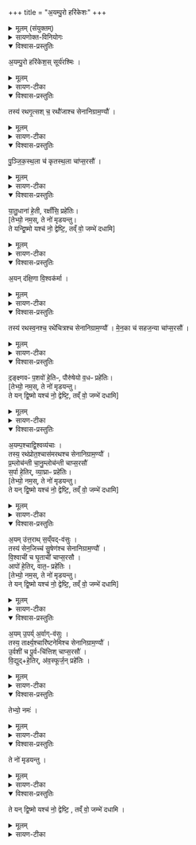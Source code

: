 +++
title = "अ॒यम्पु॒रो हरि॑केशः"
+++


<details><summary>मूलम् (संयुक्तम्)</summary>

अ॒यम्पु॒रो हरि॑केश॒स्सूर्य॑रश्मि॒स्तस्य॑ रथगृ॒त्सश्च॒ रथौ॑जाश्च सेनानिग्राम॒ण्यौ॑ पुञ्जिकस्थ॒ला च॑ कृतस्थ॒ला चा॑प्स॒रसौ॑ यातु॒धाना॑ हे॒ती रक्षाँ॑सि॒ प्रहे॑तिर॒यन्द॑क्षि॒णा वि॒श्वक॑र्मा॒ तस्य॑ रथस्व॒नश्च॒ रथे॑चित्रश्च सेनानिग्राम॒ण्यौ॑ मेन॒का च॑ सहज॒न्या चा॑प्स॒रसौ॑ द॒ङ्क्ष्णवᳶ॑ प॒शवो॑ हे॒तिᳶ पौरु॑षेयो व॒धᳶ प्रहे॑तिर॒यम्प॒श्चाद्वि॒श्वव्य॑चा॒स्तस्य॒ रथ॑प्रोत॒श्चास॑मरथश्च सेनानिग्राम॒ण्यौ॑ प्र॒म्लोच॑न्ती च [7]  अ॒नु॒म्लोच॑न्ती चाप्स॒रसौ॑ स॒र्पा हे॒तिर्व्या॒घ्राᳶ प्रहे॑तिर॒यमु॑त्त॒रात्स॒य्ँयद्व॑सु॒स्तस्य॑ सेन॒जिच्च॑ सु॒षेण॑श्च सेनानिग्राम॒ण्यौ॑ वि॒श्वाची॑ च घृ॒ताची॑ चाप्स॒रसा॒वापो॑ हे॒तिर्वात॒ᳶ प्रहे॑तिर॒यमु॒पर्य॒र्वाग्व॑सु॒स्तस्य॒ तार्क्ष्य॒श्चारि॑ष्टनेमिश्च सेनानिग्राम॒ण्या॑वु॒र्वशी॑ च पू॒र्वचि॑त्तिश्चाप्स॒रसौ॑ वि॒द्युद्धे॒तिर॑व॒स्फूर्ज॒न्प्रहे॑ति॒स्तेभ्यो॒ नम॒स्ते नो॑ मृडयन्तु॒ ते यम् [8]  द्वि॒ष्मो यश्च॑ नो॒ द्वेष्टि॒ तव्ँवो॒ जम्भे॑ दधाम्य्
</details>

<details><summary>सायणोक्त-विनियोगः</summary>

(अथ चतुर्थकाण्डे चतुर्थप्रपाठके तृतीयोऽनुवाकः) ।
द्वितीयेऽनुवाके नाकसदाख्या इष्टका उक्ताः।  
अथ तृतीयो चोडाख्या इष्टका उच्यन्ते ।  
कल्पः—“तासु पुरीषमध्यू (ध्यु) ह्यायं पुरो हरिकेश इति पञ्च चोडाअभ्युपदधाति द्वेष्यं मनसा ध्यानन्पश्चात्प्राचीमुत्तमाम्” इति।    
तत्र प्रथमं मन्त्रमाह— अयं पुरो हरिकेश इति ।

एतैर्मन्त्रैः साध्यमुपधानं विधत्ते—
“पञ्चचोडा उप दधात्यप्सरस एवैतमेता भूता अमुष्मिल्ँ लोक उप शेरेऽथो तनूपानीरेवैता यजमानस्य” [सं. का. ५ प्र. ३ अ. ७] इति।  
चूड संवरण इत्यास्माद्धातोरुत्पन्नश्चोडाशब्दः ।   नाकसदामुपरि च्छिद्रावरणार्थत्वादेता इष्टकाश्चोडा इत्युच्यन्ते ।   पञ्चसंख्याकाश्चोडाः पञ्चचाडोस्तासामु पधाने सत्येता इष्टका अप्सरस एव भूताः स्वर्गे लोक एनं यजमानमुपशेरते ।   अपि च, एता अप्सरसो यजमानस्य तनूपानीरेव शरीरपालनपरा एव ।  
उपधानकाले ध्यानविशेषं विधत्ते— “यं द्विष्यात्तमुपदधद्ध्यायेदेताभ्य एवैनं देवताभ्य आ वृश्चाति ताजगार्ति मार्छति” (सं. का. ५ प्र. ३ अ. ७) इति।  
यजमानो यं पुरुषं द्विष्यात्तं द्वेष्यमध्वर्युरुपधानं कुर्वन्ध्यायेत् ।   तेन ध्यानेनैताभ्य एवाग्निसेनान्यादिभ्यो देवताभ्य एनं द्वेष्यमावृश्चति सर्वतो विच्छिन्नं करोति ।   ताजगार्तिमार्छति तदानीमेव मरणं प्राप्नोति ।

नाकसदामुपरि पञ्चचोडोपधानं विधत्ते— “उत्तरा नाकसद्भ्य उप दधाति यथा जायामनीय गृहेषु निषादयति तादृगेव तत्” [सं. का. ५ प्र. ३ अ. ७] इति।  
गृहस्थानीया नाकसदो जायास्थानीयाः पञ्चचोडाः ।  
तत्रायं पश्चादिति तृतीयमन्त्रेणोपधेया येयमिष्टका तस्याश्चरमत्वं विधत्ते— “पश्चात्प्राचीमुत्तरामुप दधाति तस्मात्पश्चात्प्राची पत्न्यन्वास्ते” [सं. का. ५ प्र. ३ अ. ७] इति।  
यस्मात्पश्चिमायां दिशि प्राङ्मुखत्वेनापेधेया इ (मि) ष्टका (कां) चरमत्वे नोपधत्ते तस्मात्पश्चिमायां दिश्यवस्थाय प्राङ्मुखी पत्नी गार्हपत्यमुपविशति ।
</details>


<details open><summary>विश्वास-प्रस्तुतिः</summary>

अ॒यम्पु॒रो हरि॑केश॒स् सूर्य॑रश्मिः ।
</details>

<details><summary>मूलम्</summary>

अ॒यम्पु॒रो हरि॑केश॒स्सूर्य॑रश्मिः ।
</details>

<details><summary>सायण-टीका</summary>

अयमग्निः पुरः पूर्वस्यां दिशि हरिकेशो हिरण्यवर्णकेशसमाना ज्वाला यस्यासौ हरिकेशः सूर्यसमानरश्मिस्
</details>

<details open><summary>विश्वास-प्रस्तुतिः</summary>

तस्य॑ रथगृ॒त्सश् च॒ रथौ॑जाश्च सेनानिग्राम॒ण्यौ॑ ।
</details>

<details><summary>मूलम्</summary>

तस्य॑ रथगृ॒त्सश्च॒ रथौ॑जाश्च सेनानिग्राम॒ण्यौ॑ ।
</details>

<details><summary>सायण-टीका</summary>

तस्य तादृशस्याग्नेः  
२०५४ परिचारकौ द्वौ सेनानिग्रामण्यौ ।  
एकः सेनां परराज्येषु नयत्यपरः स्वराज्ये ग्रामं नयति ।  
तत्र रथगृत्स इति सेनान्यो नामधेयम् ।  
गृत्सो गर्धनवान् ।  
यस्य रथे महती तृष्णा सोऽयं रथगृत्सः ।  
रथौजा इति ग्रामण्यो नामधेयम् ।  
ओजो बलम् ।  
यस्य रथारोहणे बलाधिक्यं स रथौजाः ।  
यथैतौ मुख्यौ परिचारकौ
</details>

<details open><summary>विश्वास-प्रस्तुतिः</summary>

पु॒ञ्जि॒क॒स्थ॒ला च॑ कृतस्थ॒ला चा॑प्स॒रसौ॑ ।
</details>

<details><summary>मूलम्</summary>

पु॒ञ्जि॒क॒स्थ॒ला च॑ कृतस्थ॒ला चा॑प्स॒रसौ॑ ।
</details>

<details><summary>सायण-टीका</summary>

तथा द्व अप्सरसौ परिचारिके ।  
तत्र पुञ्जिकस्थलेत्येकस्या नामधेयं, कृतस्तले त्यपरस्या नामधेयम् ।  
यातुधाना रक्षांसि चेत्यवान्तरजातिभेदोऽवगन्तव्यः ।
</details>

<details open><summary>विश्वास-प्रस्तुतिः</summary>

या॒तु॒धाना॑ हे॒ती, रक्षाँ॑सि॒ प्रहे॑तिः।  
[तेभ्यो॒ नम॒स्, ते नो॑ मृडयन्तु।  
ते यन्द्वि॒ष्मो यश्च॑ नो॒ द्वेष्टि॒, तव्ँ वो॒ जम्भे॑ दधामि]
</details>

<details><summary>मूलम्</summary>

या॒तु॒धाना॑ हे॒ती रक्षाँ॑सि॒ प्रहे॑तिः
</details>

<details><summary>सायण-टीका</summary>

हेतिप्रहेती अप्यायुधविशेषौ ।  
तत्र यातुधानाः क्रूरास्तीक्ष्णहेतिस्वरूषाः ।  
रक्षांस्यतिक्रूराणि अतितीक्ष्णप्रहेतिरूपाणि ।  
यस्याग्रेरिदं सर्वं हे इष्टके तदग्निस्वरूपाऽसीत्यभिप्रायः ।   एवं सर्वत्र योज्यम् ।
</details>

<details open><summary>विश्वास-प्रस्तुतिः</summary>

अ॒यन् द॑क्षि॒णा वि॒श्वक॑र्मा   ।
</details>

<details><summary>मूलम्</summary>

अ॒यन्द॑क्षि॒णा वि॒श्वक॑र्मा   ।
</details>

<details><summary>सायण-टीका</summary>

अथ द्वितीयमन्त्रमाह— अयं दक्षिणेति ।   विश्वानि कर्माण्यग्निहोत्रादीनि यस्याग्नेः सोऽयं विश्वकर्मादक्षिणस्यां दिशि स्थितः ।
</details>

<details open><summary>विश्वास-प्रस्तुतिः</summary>

तस्य॑ रथस्व॒नश्च॒ रथे॑चित्रश्च सेनानिग्राम॒ण्यौ॑   ।
मे॒न॒का च॑ सहज॒न्या चा॑प्स॒रसौ॑ ।
</details>

<details><summary>मूलम्</summary>

तस्य॑ रथस्व॒नश्च॒ रथे॑चित्रश्च सेनानिग्राम॒ण्यौ॑   ।
मे॒न॒का च॑ सहज॒न्या चा॑प्स॒रसौ॑ ।
</details>

<details><summary>सायण-टीका</summary>

तस्य रथस्वनः सेनानी रथेचित्रो ग्रामणीः मेनकेति सहजन्येति चाप्सरसोर्नामधेयम् ।
</details>

<details open><summary>विश्वास-प्रस्तुतिः</summary>

द॒ङ्क्ष्णवᳶ॑ प॒शवो॑ हे॒तिᳶ, पौरु॑षेयो व॒धᳶ प्रहे॑तिः।   
[तेभ्यो॒ नम॒स्, ते नो॑ मृडयन्तु।  
ते यन् द्वि॒ष्मो यश्च॑ नो॒ द्वेष्टि॒, तव्ँ वो॒ जम्भे॑ दधामि]
</details>

<details><summary>मूलम्</summary>

द॒ङ्क्ष्णवᳶ॑ प॒शवो॑ हे॒तिᳶ पौरु॑षेयो व॒धᳶ प्रहे॑तिः+++( तेभ्यो॒ नम॒स् , ते नो॑ मृडयन्तु॒ ते यन्द्वि॒ष्मो यश्च॑ नो॒ द्वेष्टि॒ , तव्ँवो॒ जम्भे॑ दधामि )+++  ।
</details>

<details><summary>सायण-टीका</summary>

दङ्क्ष्णवो दंशनशीला व्याघ्रादयो हेतिः ।   संग्रामे पुरुषसंबन्धी यो वघः स प्रहेतिः ।
</details>

<details open><summary>विश्वास-प्रस्तुतिः</summary>

अ॒यम्प॒श्चाद्वि॒श्वव्य॑चाः   ।   
तस्य॒ रथ॑प्रोत॒श्चास॑मरथश्च सेनानिग्राम॒ण्यौ॑    ।   
प्र॒म्लोच॑न्ती चा॒नु॒म्लोच॑न्ती चाप्स॒रसौ॑    
स॒र्पा हे॒तिर्, व्या॒घ्राᳶ प्रहे॑तिः।   
[तेभ्यो॒ नम॒स्, ते नो॑ मृडयन्तु।  
ते यन् द्वि॒ष्मो यश्च॑ नो॒ द्वेष्टि॒, तव्ँ वो॒ जम्भे॑ दधामि]
</details>

<details><summary>मूलम्</summary>

अ॒यम्प॒श्चाद्वि॒श्वव्य॑चाः   ।   
तस्य॒ रथ॑प्रोत॒श्चास॑मरथश्च सेनानिग्राम॒ण्यौ॑    ।   
प्र॒म्लोच॑न्ती चा॒नु॒म्लोच॑न्ती चाप्स॒रसौ॑    
स॒र्पा हे॒तिर्व्या॒घ्राᳶ प्रहे॑तिः +++(तेभ्यो॒ नम॒स् , ते नो॑ मृडयन्तु॒  ते यन्द्वि॒ष्मो यश्च॑ नो॒ द्वेष्टि॒ , तव्ँवो॒ जम्भे॑ दधामि )+++ ।
</details>

<details><summary>सायण-टीका</summary>

अथ तृतीयमन्त्रमाह— अयं पश्चादिति ।   विश्वं व्यचति प्राप्नोतीति विश्वव्यचाः ।   सर्वमन्यत्पूर्ववद्व्याख्येयम् ।
</details>

<details open><summary>विश्वास-प्रस्तुतिः</summary>

अ॒यम् उ॑त्त॒राथ् स॒य्ँयद्-व॑सुः  ।     
तस्य॑ सेन॒जिच्च॑ सु॒षेण॑श्च सेनानिग्राम॒ण्यौ॑    ।   
वि॒श्वाची॑ च घृ॒ताची॑ चाप्स॒रसौ ।   
आपो॑ हे॒तिर्, वात॒ᳶ प्रहे॑तिः ।   
[तेभ्यो॒ नम॒स्, ते नो॑ मृडयन्तु।  
ते यन् द्वि॒ष्मो यश्च॑ नो॒ द्वेष्टि॒, तव्ँ वो॒ जम्भे॑ दधामि]
</details>

<details><summary>मूलम्</summary>

अ॒यमु॑त्त॒रात्स॒य्ँयद्व॑सुः  ।     
तस्य॑ सेन॒जिच्च॑ सु॒षेण॑श्च सेनानिग्राम॒ण्यौ॑    ।   
वि॒श्वाची॑ च घृ॒ताची॑ चाप्स॒रसौ ।   
आपो॑ हे॒तिर्वात॒ᳶ प्रहे॑तिः +++(तेभ्यो॒ नम॒स् , ते नो॑ मृडयन्तु॒  ते यन्द्वि॒ष्मो यश्च॑ नो॒ द्वेष्टि॒ , तव्ँवो॒ जम्भे॑ दधामि )+++ ।
</details>

<details><summary>सायण-टीका</summary>

अथ चतुर्थमन्त्रमाह— अयमुत्तरादिति संयत्प्राप्तं वसु धनं यस्याग्नेः सोऽयं संयद्वसुः।   सोऽग्निरुत्तरादुत्तरस्यां दिशि वर्तते ।   शेषं पूर्वेवत् ।
</details>

<details open><summary>विश्वास-प्रस्तुतिः</summary>

अ॒यम् उ॒पर्य् अ॒र्वाग्-व॑सुः   ।   
तस्य॒ तार्क्ष्य॒श्चारि॑ष्टनेमिश्च सेनानिग्राम॒ण्यौ॑    ।   
उ॒र्वशी॑ च पू॒र्व-चि॑त्तिश् चाप्स॒रसौ॑    ।   
वि॒द्युद्+हे॒तिर्, अ॑व॒स्फूर्ज॒न् प्रहे॑तिः ।
</details>

<details><summary>मूलम्</summary>

अ॒यमु॒पर्य॒र्वाग्व॑सुः   ।   
तस्य॒ तार्क्ष्य॒श्चारि॑ष्टनेमिश्च सेनानिग्राम॒ण्यौ॑    ।   
उ॒र्वशी॑ च पू॒र्वचि॑त्तिश्चाप्स॒रसौ॑    ।   
वि॒द्युद्धे॒तिर॑व॒स्फूर्ज॒न्प्रहे॑तिः ।
</details>

<details><summary>सायण-टीका</summary>

अथ पञ्चममन्त्रमाह— अयमुत्तर्यर्वादिति ।   अर्वाग्वसुरधोमुखत्वेन वसुनो मेघाद्भूमौ पतनाद्वैद्युतोऽग्निस्तथोच्यते ।   स चोपर्यूर्ध्वायां दिशि प्रवर्तते ।  भयहेतुप्रकाशा विद्युत् ।   मारकोऽशनिरवस्फूर्जन् ।
</details>

<details open><summary>विश्वास-प्रस्तुतिः</summary>

तेभ्यो॒ नमः॑ ।
</details>

<details><summary>मूलम्</summary>

तेभ्यो॒ नमः॑ ।
</details>

<details><summary>सायण-टीका</summary>

एतेषु पञ्चस्वपि मन्त्रेष्वनुषञ्जनीयं शेषमाह—
तेभ्यो नमस्त इति ।   योऽयमग्निर्यौ च सेनानिग्रामण्यौ ये चाप्सरसौ यौ च हेतिप्रहेती तेभ्यः सर्वेभ्यो नमोऽस्तु ।
</details>

<details open><summary>विश्वास-प्रस्तुतिः</summary>

ते नो॑ मृडयन्तु  ।
</details>

<details><summary>मूलम्</summary>

ते नो॑ मृडयन्तु  ।
</details>

<details><summary>सायण-टीका</summary>

ते सर्वे नोऽस्मान्मृडयन्तु सुखयन्तु ।
</details>

<details open><summary>विश्वास-प्रस्तुतिः</summary>

ते यन् द्वि॒ष्मो यश्च॑ नो॒ द्वेष्टि॒ , तव्ँ वो॒ जम्भे॑ दधामि ।
</details>

<details><summary>मूलम्</summary>

ते यन्द्वि॒ष्मो यश्च॑ नो॒ द्वेष्टि॒ , तव्ँवो॒ जम्भे॑ दधामि ।
</details>

<details><summary>सायण-टीका</summary>

यं वैरिणं ते वयं द्विष्मो यश्च वैरी नोऽस्मान्द्वेष्टि तं वैरिणं युष्माभिरनुगृहितोऽहं वो   २०५५ युष्माकं जम्भे विदारितास्ये दधामि स्थापयामि ।
</details>


